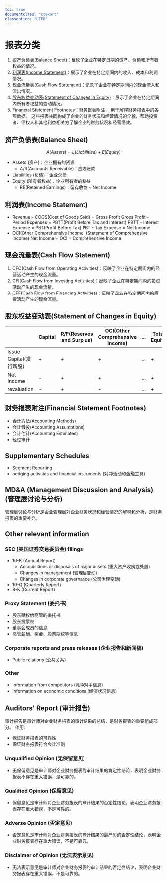 ```yaml
---
toc: true
documentclass: "ctexart"
classoption: "UTF8"
---
```

# 报表分类
1. [资产负债表(Balance Sheet)](#资产负债表balance-sheet)：反映了企业在特定日期的资产、负债和所有者权益的情况。
2. [利润表(Income Statement)](#利润表income-statement)：展示了企业在特定期间内的收入、成本和利润情况。
3. [现金流量表(Cash Flow Statement)](#现金流量表cash-flow-statement)：记录了企业在特定期间内的现金流入和流出情况。
4. [股东权益变动表(Statement of Changes in Equity)](#股东权益变动表statement-of-changes-in-equity)：展示了企业在特定期间内所有者权益的变动情况。
5. Financial Statement Footnotes：财务报表附注， 用于解释财务报表中的各项数据。
这些报表共同构成了企业的财务状况和经营情况的全貌，帮助投资者、债权人和其他利益相关方了解企业的财务状况和经营绩效。
## 资产负债表(Balance Sheet)
$$
A(Assets) = L(Liabilities) + E(Equity)
$$
- Assets (资产)：企业拥有的资源
  - A/R(Accounts Receivable)：应收账款
- Liabilities (负债)：企业欠债
- Equity (所有者权益)：企业所有者的权益
  - RE(Retained Earnings)：留存收益 ~ Net Income
## 利润表(Income Statement)
- Revenue - COGS(Cost of Goods Sold) = Gross Profit
  Gross Profit - Period Expenses = PBTT(Profit Before Tax and Interest)
  PBTT - Interest Expense = PBT(Profit Before Tax)
  PBT - Tax Expense = Net Income
- OCI(Other Comprehensive Income) (Statement of Comprehensive Income)
  Net Income + OCI = Comprehensive Income
## 现金流量表(Cash Flow Statement)
1. CFO(Cash Flow from Operating Activities)：反映了企业在特定期间内的经营活动产生的现金流量。
2. CFI(Cash Flow from Investing Activities)：反映了企业在特定期间内的投资活动产生的现金流量。
3. CFF(Cash Flow from Financing Activities)：反映了企业在特定期间内的筹资活动产生的现金流量。
## 股东权益变动表(Statement of Changes in Equity)
|   |Capital|R/F(Reserves and Surplus)|OCI(Other Comprehensive Income)|...|Total Equity|
|---|---|---|--|--|--|
|Issue Capital(发行新股)|+|+|+|...|+|
|Net Income|-|+|+|...|+|
revaluation|-|+|-|...|+|
## 财务报表附注(Financial Statement Footnotes)
- 会计方法(Accounting Methods)
- 会计假设(Accounting Assumptions)
- 会计估计(Accounting Estimates)
- 经过审计
## Supplementary Schedules
- Segment Reporting
- hedging activities and financial instruments (对冲活动和金融工具)
## MD&A (Management Discussion and Analysis) (管理层讨论与分析)
管理层讨论与分析是企业管理层对企业财务状况和经营情况的解释和分析，是财务报表的重要补充。
## Other relevant information
### SEC (美国证券交易委员会) filings
- 10-K (Annual Report)
  - Accquisitions or disposals of major assets (重大资产收购或处置)
  - Changes in management (管理层变动)
  - Changes in corporate governance (公司治理变动)
- 10-Q (Quarterly Report)
- 8-K (Current Report)
### Proxy Statement (委托书)
- 股东赋权给高管的委托书
- 股东投票权
- 董事会成员的信息
- 高管薪酬、奖金、股票期权等信息
### Corporate reports and press releases (企业报告和新闻稿)
- Public relations (公共关系)
### Other
- Information from competitors (竞争对手信息)
- Information on economic conditions (经济状况信息)
## Auditors' Report (审计报告)
审计报告是审计师对企业财务报表的审计结果的总结，是财务报表的重要组成部分。
作用:
- 保证财务报表的可靠性
- 保证财务报表符合会计准则
### Unqualified Opinion (无保留意见)
- 无保留意见是审计师对企业财务报表的审计结果的肯定性结论，表明企业财务报表不存在重大错误，是可靠的。
### Qualified Opinion (保留意见)
- 保留意见是审计师对企业财务报表的审计结果的否定性结论，表明企业财务报表存在重大错误，不是可靠的。
### Adverse Opinion (否定意见)
- 否定意见是审计师对企业财务报表的审计结果的最严厉的否定性结论，表明企业财务报表存在重大错误，不是可靠的。
### Disclaimer of Opinion (无法表示意见)
- 无法表示意见是审计师对企业财务报表的审计结果的否定性结论，表明企业财务报表存在重大错误，不是可靠的。
